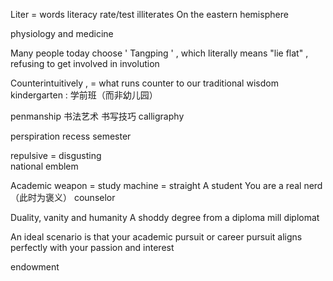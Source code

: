 Liter = words
literacy rate/test
illiterates
On the eastern hemisphere

physiology and medicine

Many people today choose ' Tangping ' , which literally means "lie flat" ,
refusing to get involved in involution

Counterintuitively , =
what runs counter to our traditional wisdom
kindergarten : 学前班（而非幼儿园）

penmanship 书法艺术 书写技巧
calligraphy 

perspiration 
recess
semester

repulsive = disgusting  
national emblem

Academic weapon = study machine = straight A student
You are a real nerd （此时为褒义）
counselor

Duality, vanity and humanity
A shoddy degree from a diploma mill
diplomat

An ideal scenario is that your academic pursuit or career pursuit aligns perfectly with your passion and interest

endowment